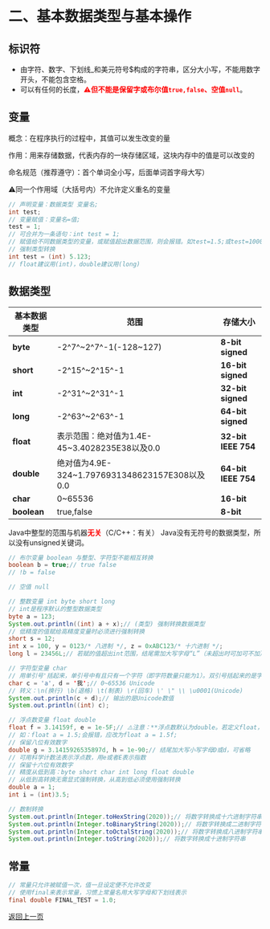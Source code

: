 # 二、基本数据类型与基本操作

## 标识符

 * 由字符、数字、下划线_和美元符号$构成的字符串，区分大小写，不能用数字开头，不能包含空格。
 * 可以有任何的长度，<b style="color:red">⚠但不能是保留字或布尔值`true,false`、空值`null`</b>。

## 变量

概念：在程序执行的过程中，其值可以发生改变的量

作用：用来存储数据，代表内存的一块存储区域，这块内存中的值是可以改变的

命名规范（推荐遵守）：首个单词全小写，后面单词首字母大写）

⚠️同一个作用域（大括号内）不允许定义重名的变量

```java
// 声明变量：数据类型 变量名;
int test;
// 变量赋值：变量名=值;
test = 1;
// 可合并为一条语句：int test = 1;
// 赋值给不同数据类型的变量，或赋值超出数据范围，则会报错。如test=1.5;或test=1000000000000000;或test=10L;会报错
// 强制类型转换
int test = (int) 5.123;
// float建议用(int)，double建议用(long)
```

## 数据类型

| **基本数据类型**   | **范围**                                | **存储大小**        |
| ---------- | --------------------------------------- | ------------------- |
| **byte**   | -2^7^~2^7^-1(-128~127)                            | **8-bit signed**    |
| **short**  | -2^15^~2^15^-1                          | **16-bit signed**   |
| **int**    | -2^31^~2^31^-1                          | **32-bit signed**   |
| **long**   | -2^63^~2^63^-1                          | **64-bit signed**   |
| **float**  | 表示范围：绝对值为1.4E-45~3.4028235E38以及0.0  | **32-bit IEEE 754** |
| **double** | 绝对值为4.9E-324~1.7976931348623157E308以及0.0 | **64-bit IEEE 754** |
| **char**   | 0~65536 | **16-bit** |
| **boolean**   | true,false | **8-bit** |

Java中整型的范围与机器<b style="color:red">无关</b>（C/C++：有关）
Java没有无符号的数据类型，所以没有unsigned关键词。

```java
// 布尔变量 boolean 与整型、字符型不能相互转换
boolean b = true;// true false
// !b = false

// 空值 null

// 整数变量 int byte short long
// int是程序默认的整型数据类型
byte a = 123;
System.out.println((int) a + x);// (类型) 强制转换数据类型
// 低精度的值赋给高精度变量时必须进行强制转换
short s = 12;
int x = 100, y = 0123/* 八进制 */, z = 0xABC123/* 十六进制 */;
long l = 23456L;// 若赋的值超出int范围，结尾需加大写字母“L”（未超出时可加可不加）

// 字符型变量 char
// 用单引号'括起来，单引号中有且只有一个字符（即字符数量只能为1）。双引号括起来的是字符串
char c = 'a', d = '我';// 0~65536 Unicode
// 转义：\n(换行) \b(退格) \t(制表) \r(回车) \' \" \\ \u0001(Unicode)
System.out.println(c + d);// 输出的是Unicode数值
System.out.println((int) c);

// 浮点数变量 float double
float f = 3.14159f, e = 1e-5F;// ⚠️注意：**浮点数默认为double。若定义float，结尾需加大写或小写字母F或f。**
// 如：float a = 1.5;会报错，应改为float a = 1.5f;
// 保留八位有效数字
double g = 3.1415926535897d, h = 1e-90;// 结尾加大写小写字母D或d，可省略
// 可用科学计数法表示浮点数，用e或者E表示指数
// 保留十六位有效数字
// 精度从低到高：byte short char int long float double
// 从低到高转换无需显式强制转换，从高到低必须使用强制转换
double a = 1;
int i = (int)3.5;

// 数制转换
System.out.println(Integer.toHexString(2020));// 将数字转换成十六进制字符串
System.out.println(Integer.toBinaryString(2020));// 将数字转换成二进制字符串
System.out.println(Integer.toOctalString(2020));// 将数字转换成八进制字符串
System.out.println(Integer.toString(2020));// 将数字转换成十进制字符串
```

## 常量

```java
// 常量只允许被赋值一次，值一旦设定便不允许改变
// 使用final来表示常量，习惯上常量名用大写字母和下划线表示
final double FINAL_TEST = 1.0;
```


[返回上一页](java.md)
